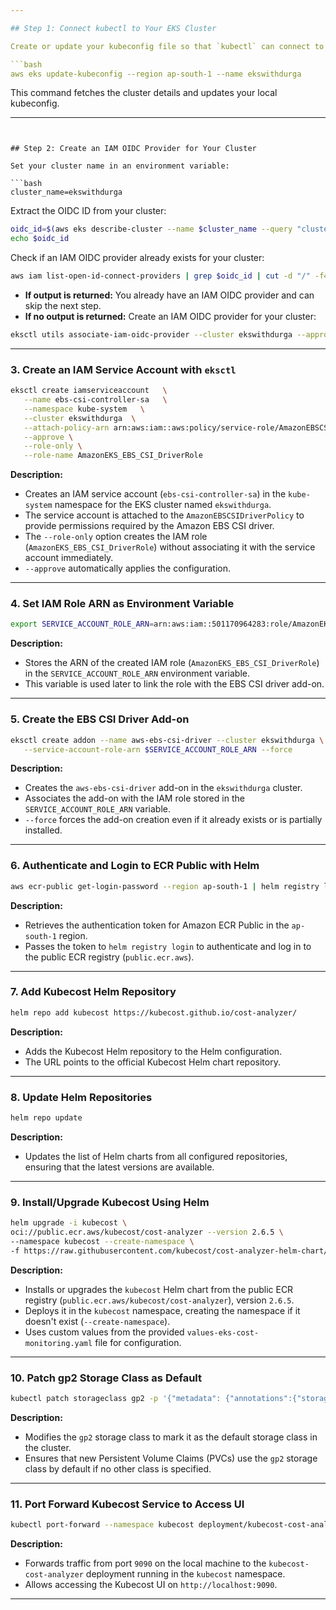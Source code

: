```yaml
---

## Step 1: Connect kubectl to Your EKS Cluster

Create or update your kubeconfig file so that `kubectl` can connect to your EKS cluster.

```bash
aws eks update-kubeconfig --region ap-south-1 --name ekswithdurga
```

This command fetches the cluster details and updates your local kubeconfig.

---
```


## Step 2: Create an IAM OIDC Provider for Your Cluster

Set your cluster name in an environment variable:

```bash
cluster_name=ekswithdurga
```

Extract the OIDC ID from your cluster:

```bash
oidc_id=$(aws eks describe-cluster --name $cluster_name --query "cluster.identity.oidc.issuer" --output text | cut -d '/' -f 5)
echo $oidc_id
```

Check if an IAM OIDC provider already exists for your cluster:

```bash
aws iam list-open-id-connect-providers | grep $oidc_id | cut -d "/" -f4
```

- **If output is returned:** You already have an IAM OIDC provider and can skip the next step.
- **If no output is returned:** Create an IAM OIDC provider for your cluster:

```bash
eksctl utils associate-iam-oidc-provider --cluster ekswithdurga --approve
```

---

### 3. Create an IAM Service Account with `eksctl`
```bash
eksctl create iamserviceaccount   \
   --name ebs-csi-controller-sa   \
   --namespace kube-system   \
   --cluster ekswithdurga  \
   --attach-policy-arn arn:aws:iam::aws:policy/service-role/AmazonEBSCSIDriverPolicy  \
   --approve \
   --role-only \
   --role-name AmazonEKS_EBS_CSI_DriverRole
```
 **Description:**  
- Creates an IAM service account (`ebs-csi-controller-sa`) in the `kube-system` namespace for the EKS cluster named `ekswithdurga`.
- The service account is attached to the `AmazonEBSCSIDriverPolicy` to provide permissions required by the Amazon EBS CSI driver.
- The `--role-only` option creates the IAM role (`AmazonEKS_EBS_CSI_DriverRole`) without associating it with the service account immediately.
- `--approve` automatically applies the configuration.

---

### 4. Set IAM Role ARN as Environment Variable
```bash
export SERVICE_ACCOUNT_ROLE_ARN=arn:aws:iam::501170964283:role/AmazonEKS_EBS_CSI_DriverRole
```
 **Description:**  
- Stores the ARN of the created IAM role (`AmazonEKS_EBS_CSI_DriverRole`) in the `SERVICE_ACCOUNT_ROLE_ARN` environment variable.
- This variable is used later to link the role with the EBS CSI driver add-on.

---

### 5. Create the EBS CSI Driver Add-on
```bash
eksctl create addon --name aws-ebs-csi-driver --cluster ekswithdurga \
   --service-account-role-arn $SERVICE_ACCOUNT_ROLE_ARN --force
```
 **Description:**  
- Creates the `aws-ebs-csi-driver` add-on in the `ekswithdurga` cluster.
- Associates the add-on with the IAM role stored in the `SERVICE_ACCOUNT_ROLE_ARN` variable.
- `--force` forces the add-on creation even if it already exists or is partially installed.

---

### 6. Authenticate and Login to ECR Public with Helm
```bash
aws ecr-public get-login-password --region ap-south-1 | helm registry login --username AWS --password-stdin public.ecr.aws
```
 **Description:**  
- Retrieves the authentication token for Amazon ECR Public in the `ap-south-1` region.
- Passes the token to `helm registry login` to authenticate and log in to the public ECR registry (`public.ecr.aws`).

---

### 7. Add Kubecost Helm Repository
```bash
helm repo add kubecost https://kubecost.github.io/cost-analyzer/
```
 **Description:**  
- Adds the Kubecost Helm repository to the Helm configuration.
- The URL points to the official Kubecost Helm chart repository.

---

### 8. Update Helm Repositories
```bash
helm repo update
```
 **Description:**  
- Updates the list of Helm charts from all configured repositories, ensuring that the latest versions are available.

---

### 9. Install/Upgrade Kubecost Using Helm
```bash
helm upgrade -i kubecost \
oci://public.ecr.aws/kubecost/cost-analyzer --version 2.6.5 \
--namespace kubecost --create-namespace \
-f https://raw.githubusercontent.com/kubecost/cost-analyzer-helm-chart/develop/cost-analyzer/values-eks-cost-monitoring.yaml
```
 **Description:**  
- Installs or upgrades the `kubecost` Helm chart from the public ECR registry (`public.ecr.aws/kubecost/cost-analyzer`), version `2.6.5`.
- Deploys it in the `kubecost` namespace, creating the namespace if it doesn't exist (`--create-namespace`).
- Uses custom values from the provided `values-eks-cost-monitoring.yaml` file for configuration.

---

### 10. Patch gp2 Storage Class as Default
```bash
kubectl patch storageclass gp2 -p '{"metadata": {"annotations":{"storageclass.kubernetes.io/is-default-class":"true"}}}'
```
 **Description:**  
- Modifies the `gp2` storage class to mark it as the default storage class in the cluster.
- Ensures that new Persistent Volume Claims (PVCs) use the `gp2` storage class by default if no other class is specified.

---

### 11. Port Forward Kubecost Service to Access UI
```bash
kubectl port-forward --namespace kubecost deployment/kubecost-cost-analyzer 9090
```
 **Description:**  
- Forwards traffic from port `9090` on the local machine to the `kubecost-cost-analyzer` deployment running in the `kubecost` namespace.
- Allows accessing the Kubecost UI on `http://localhost:9090`.

--- 
